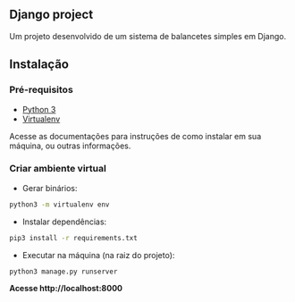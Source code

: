 ## Django project

Um projeto desenvolvido de um sistema de balancetes simples em Django.

## Instalação

### Pré-requisitos
 + [Python 3](https://www.python.org/)
 + [Virtualenv](https://virtualenv.pypa.io/en/latest/)

Acesse as documentações para instruções de como instalar em sua máquina, ou outras informações.

### Criar ambiente virtual

+ Gerar binários:
```bash
python3 -m virtualenv env
```

+ Instalar dependências:
```bash
pip3 install -r requirements.txt
```

+ Executar na máquina (na raiz do projeto):
```bash 
python3 manage.py runserver
```

**Acesse http://localhost:8000**
